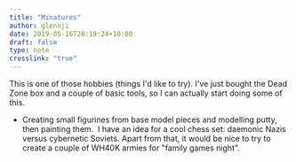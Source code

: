 ```yaml
---
title: "Minatures"
author: glennji
date: 2019-05-16T20:19:24+10:00
draft: false
type: note
crosslink: "true"
---
```

This is one of those hobbies (things I'd like to try). I've just bought the Dead Zone box and a couple of basic tools, so I can actually start doing some of this.
<ul>
 	<li>Creating small figurines from base model pieces and modelling putty, then painting them.  I have an idea for a cool chess set: daemonic Nazis versus cybernetic Soviets. Apart from that, it would be nice to try to create a couple of WH40K armies for "family games night".</li>
</ul>
